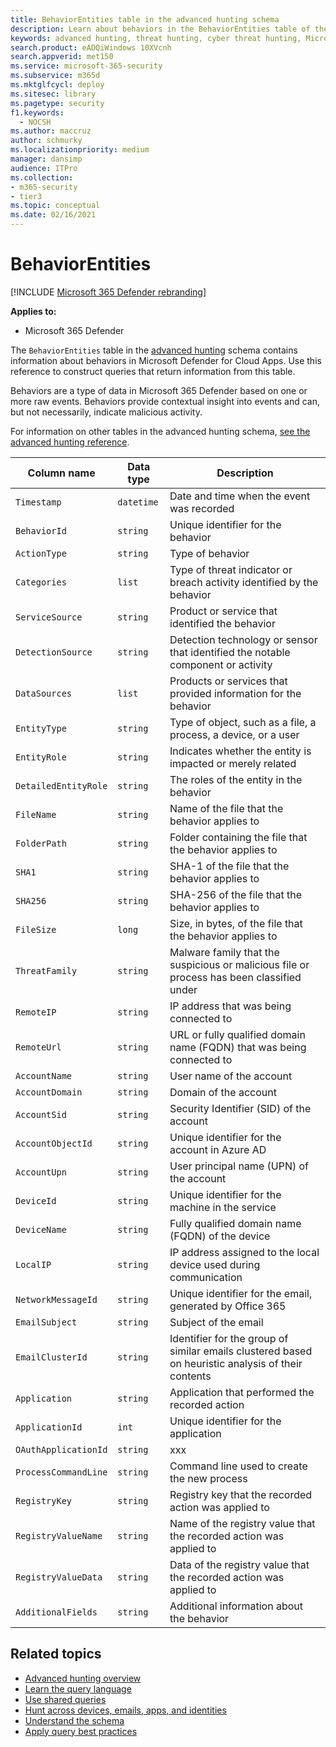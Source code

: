 ```yaml
---
title: BehaviorEntities table in the advanced hunting schema
description: Learn about behaviors in the BehaviorEntities table of the advanced hunting schema
keywords: advanced hunting, threat hunting, cyber threat hunting, Microsoft 365 Defender, microsoft 365, m365, search, query, telemetry, schema reference, kusto, table, column, data type, description, AlertInfo, alert, severity, category, MITRE, ATT&CK, Microsoft Defender for Endpoint, Microsoft Defender for Office 365, Microsoft Defender for Cloud Apps, and Microsoft Defender for Identity
search.product: eADQiWindows 10XVcnh
search.appverid: met150
ms.service: microsoft-365-security
ms.subservice: m365d
ms.mktglfcycl: deploy
ms.sitesec: library
ms.pagetype: security
f1.keywords: 
  - NOCSH
ms.author: maccruz
author: schmurky
ms.localizationpriority: medium
manager: dansimp
audience: ITPro
ms.collection: 
- m365-security
- tier3
ms.topic: conceptual
ms.date: 02/16/2021
---
```


# BehaviorEntities

[!INCLUDE [Microsoft 365 Defender rebranding](../includes/microsoft-defender.md)]


**Applies to:**
- Microsoft 365 Defender


The `BehaviorEntities` table in the [advanced hunting](advanced-hunting-overview.md) schema contains information about behaviors in Microsoft Defender for Cloud Apps. Use this reference to construct queries that return information from this table.

Behaviors are a type of data in Microsoft 365 Defender based on one or more raw events. Behaviors provide contextual insight into events and can, but not necessarily, indicate malicious activity.

For information on other tables in the advanced hunting schema, [see the advanced hunting reference](advanced-hunting-schema-tables.md).

| Column name | Data type | Description |
|-------------|-----------|-------------|
| `Timestamp` | `datetime` | Date and time when the event was recorded |
| `BehaviorId` | `string` | Unique identifier for the behavior|
| `ActionType` | `string` | Type of behavior |
| `Categories` | `list` | Type of threat indicator or  breach activity identified by the behavior|
| `ServiceSource` | `string` | Product or service that identified the behavior |
| `DetectionSource` | `string` | Detection technology or sensor that identified the notable component or activity |
| `DataSources` | `list` | Products or services that provided information for the behavior |
| `EntityType` | `string` | Type of object, such as a file, a process, a device, or a user |
| `EntityRole` | `string` | Indicates whether the entity is impacted or merely related |
| `DetailedEntityRole` | `string` | The roles of the entity in the behavior|
| `FileName` | `string` | Name of the file that the behavior applies to|
| `FolderPath` | `string` | Folder containing the file that the behavior applies to|
| `SHA1` | `string` | SHA-1 of the file that the behavior applies to|
| `SHA256` | `string` | SHA-256 of the file that the behavior applies to|
| `FileSize` | `long` | Size, in bytes, of the file that the behavior applies to |
|`ThreatFamily`|`string`| Malware family that the suspicious or malicious file or process has been classified under |
|`RemoteIP`|`string` |IP address that was being connected to |
|`RemoteUrl`|`string` |URL or fully qualified domain name (FQDN) that was being connected to |
|`AccountName`|`string` |User name of the account |
|`AccountDomain`|`string` |Domain of the account |
|`AccountSid`|`string` |Security Identifier (SID) of the account |
| `AccountObjectId` | `string` | Unique identifier for the account in Azure AD |
| `AccountUpn` | `string` | User principal name (UPN) of the account |
| `DeviceId` | `string` | Unique identifier for the machine in the service |
|`DeviceName`|`string` | Fully qualified domain name (FQDN) of the device |
|`LocalIP`|`string` | IP address assigned to the local device used during communication |
|`NetworkMessageId`|`string`| Unique identifier for the email, generated by Office 365 |
|`EmailSubject`|`string`| Subject of the email |
|`EmailClusterId`|`string`| Identifier for the group of similar emails clustered based on heuristic analysis of their contents |
|`Application`|`string`| Application that performed the recorded action |
|`ApplicationId	`|`int`| Unique identifier for the application |
|`OAuthApplicationId`|`string`| xxx |
|`ProcessCommandLine`|`string`| Command line used to create the new process |
|`RegistryKey`|`string`| Registry key that the recorded action was applied to |
|`RegistryValueName`|`string`| Name of the registry value that the recorded action was applied to |
|`RegistryValueData	`|`string`| Data of the registry value that the recorded action was applied to |
| `AdditionalFields` | `string` | Additional information about the behavior|

## Related topics
- [Advanced hunting overview](advanced-hunting-overview.md)
- [Learn the query language](advanced-hunting-query-language.md)
- [Use shared queries](advanced-hunting-shared-queries.md)
- [Hunt across devices, emails, apps, and identities](advanced-hunting-query-emails-devices.md)
- [Understand the schema](advanced-hunting-schema-tables.md)
- [Apply query best practices](advanced-hunting-best-practices.md)
